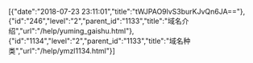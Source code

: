 [{"date":"2018-07-23 23:11:01","title":"tWJPAO9lvS3burKJvQn6JA=="},{"id":"246","level":"2","parent_id":"1133","title":"域名介绍","url":"/help/yuming_gaishu.html"},{"id":"1134","level":"2","parent_id":"1133","title":"域名种类","url":"/help/ymzl1134.html"}]